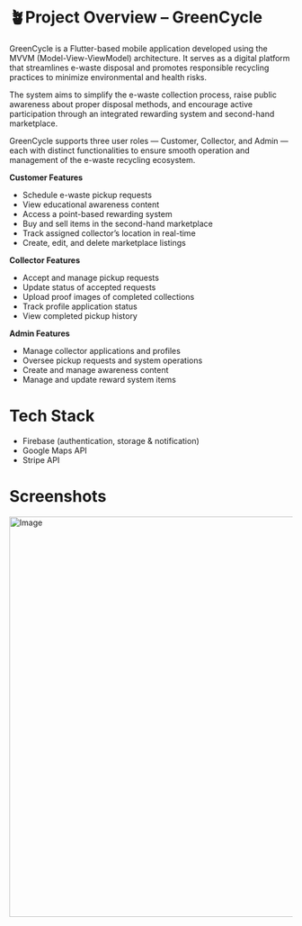 # 🪴Project Overview – GreenCycle
GreenCycle is a Flutter-based mobile application developed using the MVVM (Model-View-ViewModel) architecture. It serves as a digital platform that streamlines e-waste disposal and promotes responsible recycling practices to minimize environmental and health risks.

The system aims to simplify the e-waste collection process, raise public awareness about proper disposal methods, and encourage active participation through an integrated rewarding system and second-hand marketplace.

GreenCycle supports three user roles — Customer, Collector, and Admin — each with distinct functionalities to ensure smooth operation and management of the e-waste recycling ecosystem.

**Customer Features**
- Schedule e-waste pickup requests
- View educational awareness content
- Access a point-based rewarding system
- Buy and sell items in the second-hand marketplace
- Track assigned collector’s location in real-time
- Create, edit, and delete marketplace listings

**Collector Features**
- Accept and manage pickup requests
- Update status of accepted requests
- Upload proof images of completed collections
- Track profile application status
- View completed pickup history

**Admin Features**
- Manage collector applications and profiles
- Oversee pickup requests and system operations
- Create and manage awareness content
- Manage and update reward system items

# Tech Stack
- Firebase (authentication, storage & notification)
- Google Maps API
- Stripe API

# Screenshots
<img width="1630" height="711" alt="Image" src="https://github.com/user-attachments/assets/f8663186-8446-4288-9ec8-9a0378a6adfb" />
